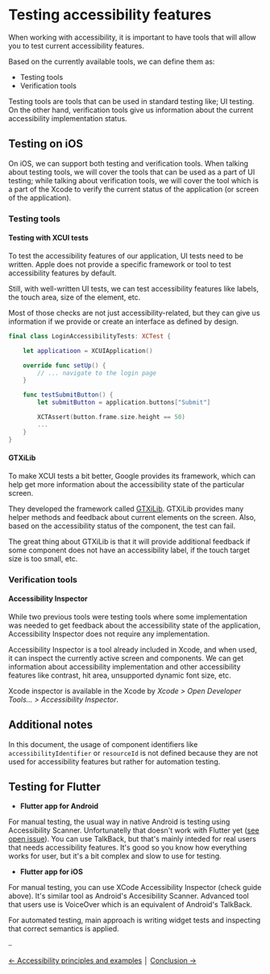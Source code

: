 # Testing accessibility features

When working with accessibility, it is important to have tools that will allow you to test current accessibility features.

Based on the currently available tools, we can define them as:

* Testing tools
* Verification tools

Testing tools are tools that can be used in standard testing like; UI testing. On the other hand, verification tools give us information about the current accessibility implementation status.

## Testing on iOS

On iOS, we can support both testing and verification tools. When talking about testing tools, we will cover the tools that can be used as a part of UI testing; while talking about verification tools, we will cover the tool which is a part of the Xcode to verify the current status of the application (or screen of the application).

### Testing tools

#### Testing with XCUI tests

To test the accessibility features of our application, UI tests need to be written. Apple does not provide a specific framework or tool to test accessibility features by default.

Still, with well-written UI tests, we can test accessibility features like labels, the touch area, size of the element, etc.

Most of those checks are not just accessibility-related, but they can give us information if we provide or create an interface as defined by design.

```swift
final class LoginAccessibilityTests: XCTest {

    let applicatioon = XCUIApplication()

    override func setUp() {
        // ... navigate to the login page
    }

    func testSubmitButton() {
        let submitButton = application.buttons["Submit"]

        XCTAssert(button.frame.size.height == 50)
        ...
    }
}
```

#### GTXiLib

To make XCUI tests a bit better, Google provides its framework, which can help get more information about the accessibility state of the particular screen.

They developed the framework called [GTXiLib](https://github.com/google/GTXiLib). GTXiLib provides many helper methods and feedback about current elements on the screen. Also, based on the accessibility status of the component, the test can fail.

The great thing about GTXiLib is that it will provide additional feedback if some component does not have an accessibility label, if the touch target size is too small, etc.

### Verification tools

#### Accessibility Inspector

While two previous tools were testing tools where some implementation was needed to get feedback about the accessibility state of the application, Accessibility Inspector does not require any implementation.

Accessibility Inspector is a tool already included in Xcode, and when used, it can inspect the currently active screen and components. We can get information about accessibility implementation and other accessibility features like contrast, hit area, unsupported dynamic font size, etc.

Xcode inspector is available in the Xcode by _Xcode > Open Developer Tools... > Accessibility Inspector_.

## Additional notes

In this document, the usage of component identifiers like `accessibilityIdentifier` or `resourceId` is not defined because they are not used for accessibility features but rather for automation testing.

## Testing for Flutter

- **Flutter app for Android**

For manual testing, the usual way in native Android is testing using Accessibility Scanner. Unfortunatelly that doesn't work with Flutter yet ([see open issue](https://github.com/flutter/flutter/issues/39531)).
You can use TalkBack, but that's mainly inteded for real users that needs accessibility features. It's good so you know how everything works for user, but it's a bit complex and slow to use for testing.

- **Flutter app for iOS**

For manual testing, you can use XCode Accessibility Inspector (check guide above). It's similar tool as Android's Accesibility Scanner. Advanced tool that users use is VoiceOver which is an equivalent of Android's TalkBack.

For automated testing, main approach is writing widget tests and inspecting that correct semantics is applied.

⎯

[← Accessibility principles and examples](../guidelines/principles/accessibility_principles_and_examples.md "Accessibility principles and examples")
│
[Conclusion →](../general/conclusion.md "Conclusion")
